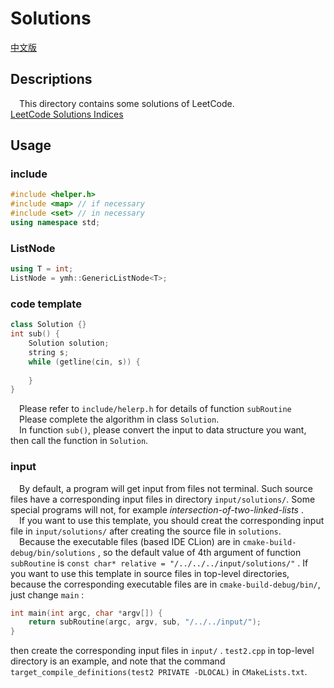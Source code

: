# Solutions  
[中文版](README.ZH.md)
## Descriptions
&emsp;This directory contains some solutions of LeetCode.  
[LeetCode Solutions Indices](https://ytlw.github.io/leetcode/?version=latest)
## Usage
### include
```c++
#include <helper.h>
#include <map> // if necessary
#include <set> // in necessary
using namespace std;
```
### ListNode
```c++
using T = int;
ListNode = ymh::GenericListNode<T>;
```
### code template
```c++
class Solution {}
int sub() {
    Solution solution;
    string s;
    while (getline(cin, s)) {
        
    }
}
```
&emsp;Please refer to `include/helerp.h` for details of function `subRoutine`  
&emsp;Please complete the algorithm in class `Solution`.  
&emsp;In function `sub()`, please convert the input to data structure you want, then call the function in `Solution`.
### input
&emsp;By default, a program will get input from files not terminal. Such source files have a corresponding input files in directory `input/solutions/`.  Some special programs will not, for example *intersection-of-two-linked-lists* .  
&emsp;If you want to use this template, you should creat the corresponding input file in `input/solutions/` after creating the source file in `solutions`.  
&emsp;Because the executable files (based IDE CLion) are in `cmake-build-debug/bin/solutions` , so the default value of 4th argument of function `subRoutine` is `const char* relative = "/../../../input/solutions/"` . If you want to use this template in source files in top-level directories, because the corresponding executable files are in `cmake-build-debug/bin/`, just change `main` :
```c++
int main(int argc, char *argv[]) {
    return subRoutine(argc, argv, sub, "/../../input/");
}
```
then create the corresponding input files in `input/` .  `test2.cpp` in top-level directory is an example, and note that the  command `target_compile_definitions(test2 PRIVATE -DLOCAL)` in `CMakeLists.txt`.  
